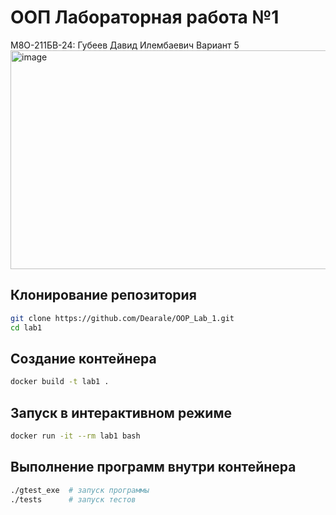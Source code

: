 # ООП Лабораторная работа №1

М8О-211БВ-24: Губеев Давид Илембаевич
Вариант 5
<img width="1071" height="350" alt="image" src="https://github.com/user-attachments/assets/bef8ab3e-bd58-47b4-965e-a0dca098d340" />


## Клонирование репозитория

```bash
git clone https://github.com/Dearale/OOP_Lab_1.git
cd lab1
```
## Создание контейнера
```bash
docker build -t lab1 .
```
## Запуск в интерактивном режиме
```bash
docker run -it --rm lab1 bash
```
## Выполнение программ внутри контейнера
```bash
./gtest_exe  # запуск программы
./tests      # запуск тестов
```
